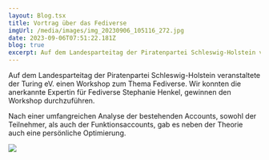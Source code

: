 ```yaml
---
layout: Blog.tsx
title: Vortrag über das Fediverse
imgUrl: /media/images/img_20230906_105116_272.jpg
date: 2023-09-06T07:51:22.181Z
blog: true
excerpt: Auf dem Landesparteitag der Piratenpartei Schleswig-Holstein veranstaltete der Turing eV. einen Workshop zum Thema Fediverse. Wir konnten die anerkannte Expertin für Fediverse Stephanie Henkel, gewinnen den Workshop durchzuführen.
---
```


Auf dem Landesparteitag der Piratenpartei Schleswig-Holstein veranstaltete der
Turing eV. einen Workshop zum Thema Fediverse. Wir konnten die anerkannte
Expertin für Fediverse Stephanie Henkel, gewinnen den Workshop durchzuführen.

Nach einer umfangreichen Analyse der bestehenden Accounts, sowohl der
Teilnehmer, als auch der Funktionsaccounts, gab es neben der Theorie auch eine
persönliche Optimierung.

![](/media/images/img_20230906_105116_272.jpg)
